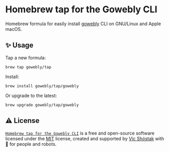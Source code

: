# Homebrew tap for the Gowebly CLI

Homebrew formula for easily install [gowebly][gowebly_url] CLI on GNU/Linux and Apple macOS.

## ✨ Usage

Tap a new formula:

```console
brew tap gowebly/tap
```

Install:

```console
brew install gowebly/tap/gowebly
```

Or upgrade to the latest:

```console
brew upgrade gowebly/tap/gowebly
```

## ⚠️ License

[`Homebrew tap for the Gowebly CLI`][gowebly_url] is a free and open-source software licensed under the [MIT][repo_license_url] license, created and supported by [Vic Shóstak][author_url] with 🩵 for people and robots.

<!-- Project links -->

[gowebly_url]: https://github.com/gowebly/gowebly

<!-- Readme links -->

[repo_license_url]: https://github.com/gowebly/homebrew-tap/blob/main/LICENSE

<!-- Author links -->

[author_url]: https://github.com/koddr
